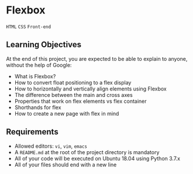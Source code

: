 # Flexbox

`HTML` `CSS` `Front-end`

## Learning Objectives

At the end of this project, you are expected to be able to explain to anyone, without the help of Google:

-   What is Flexbox?
-   How to convert float positioning to a flex display
-   How to horizontally and vertically align elements using Flexbox
-   The difference between the main and cross axes
-   Properties that work on flex elements vs flex container
-   Shorthands for flex
-   How to create a new page with flex in mind

## Requirements

-   Allowed editors: `vi`, `vim`, `emacs`
-   A `README.md` at the root of the project directory is mandatory
-   All of your code will be executed on Ubuntu 18.04 using Python 3.7.x
-   All of your files should end with a new line
